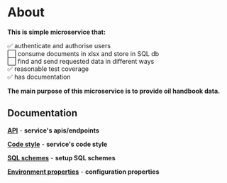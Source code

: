 # About    
__This is simple microservice that:__
    
:white_check_mark: authenticate and authorise users   
:white_large_square: consume documents in xlsx and store in SQL db  
:white_large_square: find and send requested data in different ways  
:white_check_mark: reasonable test coverage   
:white_check_mark: has documentation

__The main purpose of this microservice is to provide oil handbook data.__

## Documentation    
__[API](https://github.com/ArtemGet/oil_service/blob/master/src/main/java/com/artemget/oil_service/docs/api/api_main.md)__ - __service's apis/endpoints__

__[Code style](https://github.com/ArtemGet/oil_service/blob/master/src/main/java/com/artemget/oil_service/docs/code_style/development_style.md)__ - __service's code style__

__[SQL schemes](https://github.com/ArtemGet/oil_service/blob/master/src/main/java/com/artemget/oil_service/docs/sql/schemes.md)__ - __setup SQL schemes__

__[Environment properties](https://github.com/ArtemGet/oil_service/tree/master/src/main/java/com/artemget/oil_service/docs/variables/env_properties.md)__ - __configuration properties__
